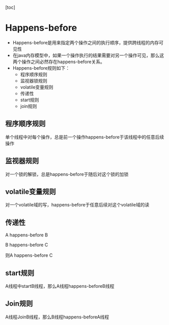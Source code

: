 [toc]

# Happens-before

* Happens-before是用来指定两个操作之间的执行顺序，提供跨线程的内存可见性
* 在java内存模型中，如果一个操作执行的结果需要对另一个操作可见，那么这两个操作之间必然存在happens-before关系。
* Happens-before规则如下：
  * 程序顺序规则
  * 监视器锁规则
  * volatile变量规则
  * 传递性
  * start规则
  * join规则



## 程序顺序规则

单个线程中对每个操作，总是前一个操作happens-before于该线程中的任意后续操作

## 监视器规则

对一个锁的解锁，总是happens-before于随后对这个锁的加锁

## volatile变量规则

对一个volatile域的写，happens-before于任意后续对这个volatile域的读

## 传递性

A happens-before B

B happens-before C

则A happens-before C

## start规则

A线程中startB线程，那么A线程happens-beforeB线程

## Join规则

A线程JoinB线程，那么B线程happens-beforeA线程



